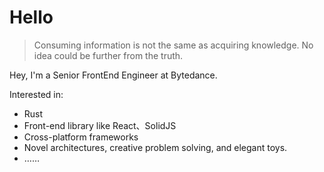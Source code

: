 # Hello

> Consuming information is not the same as acquiring knowledge. No idea could be further from the truth.

Hey, I'm a Senior FrontEnd Engineer at Bytedance.

Interested in:
- Rust
- Front-end library like React、SolidJS
- Cross-platform frameworks
- Novel architectures, creative problem solving, and elegant toys.
- ……
